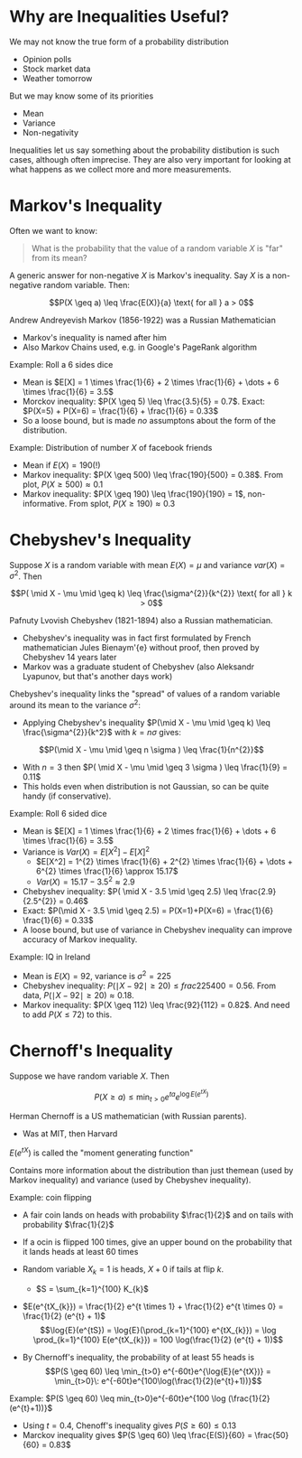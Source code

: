 # Why are Inequalities Useful?
We may not know the true form of a probability distribution

- Opinion polls
- Stock market data
- Weather tomorrow

But we may know some of its priorities

- Mean
- Variance
- Non-negativity

Inequalities let us say something about the probability distibution is such cases, although often imprecise. They are also very important for looking at what happens as we collect more and more measurements.

# Markov's Inequality
Often we want to know:

> What is the probability that the value of a random variable $X$ is "far" from its mean?

A generic answer for non-negative $X$ is Markov's inequality. Say $X$ is a non-negative random variable. Then:

$$P(X \geq a) \leq \frac{E(X)}{a} \text{ for all } a > 0$$

Andrew Andreyevish Markov (1856-1922) was a Russian Mathematician

- Markov's inequality is named after him
- Also Markov Chains used, e.g. in Google's PageRank algorithm

Example: Roll a 6 sides dice

- Mean is $E[X] = 1 \times \frac{1}{6} + 2 \times \frac{1}{6} + \dots + 6 \times \frac{1}{6} = 3.5$
- Morckov inequality: $P(X \geq 5) \leq \frac{3.5}{5} = 0.7$. Exact: $P(X=5) + P(X=6) = \frac{1}{6} + \frac{1}{6} = 0.33$
- So a loose bound, but is made *no* assumptons about the form of the distribution.

Example: Distribution of number $X$ of facebook friends

- Mean if $E(X) = 190 (!)$
- Markov inequality: $P(X \geq 500) \leq \frac{190}{500} = 0.38$. From plot, $P(X \geq 500) \approx 0.1$
- Markov inequality: $P(X \geq 190) \leq \frac{190}{190} = 1$, non-informative. From splot, $P(X \geq 190) \approx 0.3$

# Chebyshev's Inequality
Suppose $X$ is a random variable with mean $E(X) = \mu$ and variance $var(X) = \sigma^{2}$. Then

$$P( \mid X - \mu \mid \geq k) \leq \frac{\sigma^{2}}{k^{2}} \text{ for all } k > 0$$

Pafnuty Lvovish Chebyshev (1821-1894) also a Russian mathematician.

- Chebyshev's inequality was in fact first formulated by French mathematician Jules Bienaym\'{e} without proof, then proved by Chebyshev 14 years later
- Markov was a graduate student of Chebyshev (also Aleksandr Lyapunov, but that's another days work)

Chebyshev's inequality links the "spread" of values of a random variable around its mean to the variance $\sigma^{2}$:

- Applying Chebyshev's inequality $P(\mid X - \mu \mid \geq k) \leq \frac{\sigma^{2}}{k^2}$ with $k = n \sigma$ gives:

$$P(\mid X - \mu \mid \geq n \sigma ) \leq \frac{1}{n^{2}}$$

- With $n=3$ then $P( \mid X - \mu \mid \geq 3 \sigma ) \leq \frac{1}{9} = 0.11$
- This holds even when distribution is not Gaussian, so can be quite handy (if conservative).

Example: Roll 6 sided dice

- Mean is $E[X] = 1 \times \frac{1}{6} + 2 \times frac{1}{6} + \dots + 6 \times \frac{1}{6} = 3.5$
- Variance is $Var(X) = E[X^2] - E[X]^{2}$
    - $E[X^2] = 1^{2} \times \frac{1}{6} + 2^{2} \times \frac{1}{6} + \dots + 6^{2} \times \frac{1}{6} \approx 15.17$
	- $Var(X) = 15.17 - 3.5^{2} \approx 2.9$
- Chebyshev inequality: $P( \mid X - 3.5 \mid \geq 2.5) \leq \frac{2.9}{2.5^{2}} = 0.46$
- Exact: $P(\mid X - 3.5 \mid \geq 2.5) = P(X=1)+P(X=6) = \frac{1}{6} \frac{1}{6} = 0.33$
- A loose bound, but use of variance in Chebyshev inequality can improve accuracy of Markov inequality.

Example: IQ in Ireland

- Mean is $E(X) = 92$, variance is $\sigma^{2} = 225$
- Chebyshev inequality: $P(\mid X - 92 \mid \geq 20) \leq frac{225}{400} = 0.56$. From data, $P(\mid X - 92 \mid \geq 20) \approx 0.18$.
- Markov inequality: $P(X \geq 112) \leq \frac{92}{112} = 0.82$. And need to add $P(X \leq 72)$ to this.

# Chernoff's Inequality
Suppose we have random variable $X$. Then

$$P(X \geq a) \leq \min_{t>0} e^{ta} e^{\log{E}(e^{tX})}$$

Herman Chernoff is a US mathematician (with Russian parents).

- Was at MIT, then Harvard

$E(e^{tX})$ is called the "moment generating function"

Contains more information about the distribution than just themean (used by Markov inequality) and variance (used by Chebyshev inequality).

Example: coin flipping

- A fair coin lands on heads with probability $\frac{1}{2}$ and on tails with probability $\frac{1}{2}$
- If a ocin is flipped 100 times, give an upper bound on the probability that it lands heads at least 60 times
- Random variable $X_{k} = 1$ is heads, $X+0$ if tails at flip $k$.
    - $S = \sum_{k=1}^{100} K_{k}$
- $E(e^{tX_{k}}) = \frac{1}{2} e^{t \times 1} + \frac{1}{2} e^{t \times 0} = \frac{1}{2} (e^{t} + 1)$
$$\log{E}(e^{tS}) = \log{E}(\prod_{k=1}^{100} e^{tX_{k}}) = \log \prod_{k=1}^{100} E(e^{tX_{k}}) = 100 \log(\frac{1}{2} (e^{t} + 1))$$

- By Chernoff's inequality, the probability of at least 55 heads is
$$P(S \geq 60) \leq \min_{t>0} e^{-60t}e^{\log{E}(e^{tX})} = \min_{t>0}\: e^{-60t}e^{100\log(\frac{1}{2}(e^{t}+1))}$$

Example: $P(S \geq 60) \leq min_{t>0}e^{-60t}e^{100 \log (\frac{1}{2} (e^{t}+1))}$

- Using $t=0.4$, Chenoff's inequality gives $P(S \geq 60) \leq 0.13$
- Marckov inequality gives $P(S \geq 60) \leq \frac{E(S)}{60} = \frac{50}{60} = 0.83$
